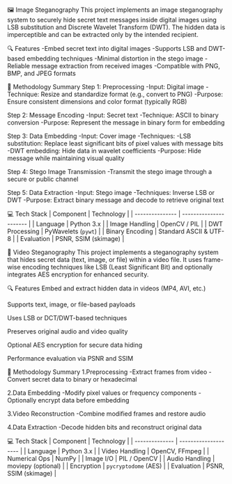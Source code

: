 🖼️ Image Steganography
This project implements an image steganography system to securely hide secret text messages inside digital images using LSB substitution and Discrete Wavelet Transform (DWT). The hidden data is imperceptible and can be extracted only by the intended recipient.

🔍 Features
-Embed secret text into digital images
-Supports LSB and DWT-based embedding techniques
-Minimal distortion in the stego image
-Reliable message extraction from received images
-Compatible with PNG, BMP, and JPEG formats

🧪 Methodology Summary
Step 1: Preprocessing
-Input: Digital image
-Technique: Resize and standardize format (e.g., convert to PNG)
-Purpose: Ensure consistent dimensions and color format (typically RGB)

Step 2: Message Encoding
-Input: Secret text
-Technique: ASCII to binary conversion
-Purpose: Represent the message in binary form for embedding

Step 3: Data Embedding
-Input: Cover image
-Techniques:
-LSB substitution: Replace least significant bits of pixel values with message bits
-DWT embedding: Hide data in wavelet coefficients
-Purpose: Hide message while maintaining visual quality

Step 4: Stego Image Transmission
-Transmit the stego image through a secure or public channel

Step 5: Data Extraction
-Input: Stego image
-Techniques: Inverse LSB or DWT
-Purpose: Extract binary message and decode to retrieve original text

💻 Tech Stack
| Component       | Technology             |
| --------------- | ---------------------- |
| Language        | Python 3.x             |
| Image Handling  | OpenCV / PIL           |
| DWT Processing  | PyWavelets (`pywt`)    |
| Binary Encoding | Standard ASCII & UTF-8 |
| Evaluation      | PSNR, SSIM (skimage)   |



🎥 Video Steganography
This project implements a steganography system that hides secret data (text, image, or file) within a video file. It uses frame-wise encoding techniques like LSB (Least Significant Bit) and optionally integrates AES encryption for enhanced security.

🔍 Features
Embed and extract hidden data in videos (MP4, AVI, etc.)

Supports text, image, or file-based payloads

Uses LSB or DCT/DWT-based techniques

Preserves original audio and video quality

Optional AES encryption for secure data hiding

Performance evaluation via PSNR and SSIM

🧪 Methodology Summary
1.Preprocessing
-Extract frames from video
-Convert secret data to binary or hexadecimal

2.Data Embedding
-Modify pixel values or frequency components
-Optionally encrypt data before embedding

3.Video Reconstruction
-Combine modified frames and restore audio

4.Data Extraction
-Decode hidden bits and reconstruct original data

💻 Tech Stack
| Component      | Technology           |
| -------------- | -------------------- |
| Language       | Python 3.x           |
| Video Handling | OpenCV, FFmpeg       |
| Numerical Ops  | NumPy                |
| Image I/O      | PIL / OpenCV         |
| Audio Handling | moviepy (optional)   |
| Encryption     | `pycryptodome` (AES) |
| Evaluation     | PSNR, SSIM (skimage) |
